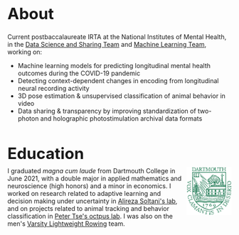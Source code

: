 <h1 style="font-size:2.5em;">About</h1>

Current postbaccalaureate IRTA at the National Institutes of Mental Health, in the [Data Science and Sharing Team](https://cmn.nimh.nih.gov/dsst) and [Machine Learning Team](https://cmn.nimh.nih.gov/mlt), working on:

* Machine learning models for predicting longitudinal mental health outcomes during the COVID-19 pandemic
* Detecting context-dependent changes in encoding from longitudinal neural recording activity
* 3D pose estimation & unsupervised classification of animal behavior in video
* Data sharing & transparency by improving standardization of two-photon and holographic photostimulation archival data formats

<h1 style="font-size:2.5em;">Education</h1>

<div style="margin-top:-1em;">
<img src="./files/logo.png" style="max-width:20%;float:right" >
<p>I graduated <i>magna cum laude</i> from Dartmouth College in June 2021, with a double major in applied mathematics and neuroscience (high honors) and a minor in economics. I worked on research related to adaptive learning and decision making under uncertainty in <a href="http://ccnl.dartmouth.edu/">Alireza Soltani's lab</a>, and on projects related to animal tracking and behavior classification in <a href="https://sites.dartmouth.edu/peter/">Peter Tse's octpus lab</a>. I was also on the men's <a href="https://dartmouthsports.com/sports/rowing">Varsity Lightweight Rowing</a> team.</p>
</div>

